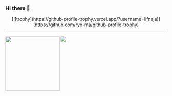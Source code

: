 ### Hi there 👋



<p align="center">[![trophy](https://github-profile-trophy.vercel.app/?username=lifnaja)](https://github.com/ryo-ma/github-profile-trophy)</p>

---

<div>
  <img height="170" align="left" src="https://github-readme-stats.vercel.app/api?username=lifnaja&count_private=true&include_all_commits=true" />
  <img src="https://github-readme-stats.vercel.app/api/top-langs/?username=zkan&layout=compact" />
</div>

<!--
**lifnaja/lifnaja** is a ✨ _special_ ✨ repository because its `README.md` (this file) appears on your GitHub profile.

Here are some ideas to get you started:

- 🔭 I’m currently working on ...
- 🌱 I’m currently learning ...
- 👯 I’m looking to collaborate on ...
- 🤔 I’m looking for help with ...
- 💬 Ask me about ...
- 📫 How to reach me: ...
- 😄 Pronouns: ...
- ⚡ Fun fact: ...
-->
